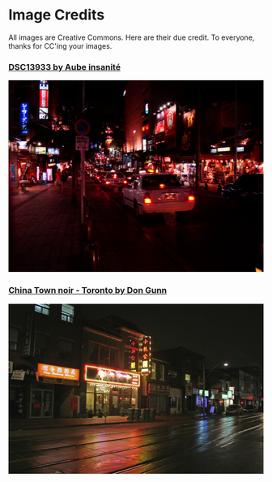 # Image Credits
All images are Creative Commons. Here are their due credit. To everyone, thanks for CC'ing your images.

### [DSC13933 by Aube insanité](https://www.flickr.com/photos/99704136@N00/4104411841)
![DSC13933 by Aube insanité](./bg-1.jpg)

### [China Town noir - Toronto by Don Gunn](https://www.flickr.com/photos/donald_gunn/15985506455)
![China Town noir - Toronto by Don Gunn](./bg-2.jpg)